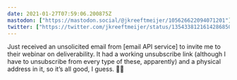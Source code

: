 ```yaml
---
date: 2021-01-27T07:59:06.200875Z
mastodon: ["https://mastodon.social/@jkreeftmeijer/105626622094071201"]
twitter: ["https://twitter.com/jkreeftmeijer/status/1354338121614286850"]
---
```

Just received an unsolicited email from [email API service] to invite me to their webinar on deliverability. It had a working unsubscribe link (although I have to unsubscribe from every type of these, apparently) and a physical address in it, so it’s all good, I guess. 🤷‍♂️
